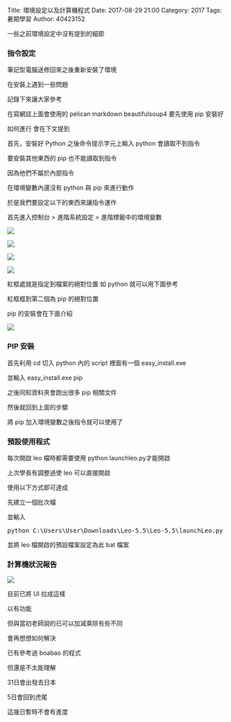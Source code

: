 Title: 環境設定以及計算機程式
Date: 2017-08-29 21:00
Category: 2017
Tags:暑期學習
Author: 40423152

一些之前環境設定中沒有提到的細節

<!-- PELICAN_END_SUMMARY -->

<h3>指令設定</h3>

筆記型電腦送修回來之後重新安裝了環境

在安裝上遇到一些問題

記錄下來讓大家參考

在寫網誌上面會使用的 pelican markdown beautifulsoup4 要先使用 pip 安裝好

如何進行 會在下文提到

首先，安裝好 Python 之後命令提示字元上輸入 python 會讀取不到指令

要安裝其他東西的 pip 也不能讀取到指令

因為他們不屬於內部指令

在環境變數內還沒有 python 與 pip 來進行動作

於是我們要設定以下的東西來讓指令運作

首先進入控制台 > 進階系統設定 > 進階標籤中的環境變數

![](https://github.com/coursemdetw/project_site_files/blob/gh-pages/files/4042/40423152/20170829/set.PNG?raw=true)

![](https://github.com/coursemdetw/project_site_files/blob/gh-pages/files/4042/40423152/20170829/adv.PNG?raw=true)

![](https://github.com/coursemdetw/project_site_files/blob/gh-pages/files/4042/40423152/20170829/vir.PNG?raw=true)

![](https://github.com/coursemdetw/project_site_files/blob/gh-pages/files/4042/40423152/20170829/path.PNG?raw=true)

紅框處就是指定到檔案的絕對位置 如 python 就可以用下圖參考

紅框框到第二個為 pip 的絕對位置

pip 的安裝會在下面介紹

![](https://github.com/coursemdetw/project_site_files/blob/gh-pages/files/4042/40423152/20170829/folder.PNG?raw=true)

<h3>PIP 安裝</h3>

首先利用 cd 切入 python 內的 script 裡面有一個 easy_install.exe

並輸入 easy_install.exe pip 

之後同知資料夾會跑出很多 pip 相關文件

然後就回到上面的步驟

將 pip 加入環境變數之後指令就可以使用了

<h3>預設使用程式</h3>

每次開啟 leo 檔時都需要使用 python launchleo.py才能開啟

上次學長有調整過使 leo 可以直接開啟

使用以下方式即可達成

先建立一個批次檔

並輸入

<pre class="brush: python">
python C:\Users\User\Downloads\Leo-5.5\Leo-5.5\launchLeo.py %1
</pre>

並將 leo 檔開啟的預設檔案設定為此 bat 檔案

<h3>計算機狀況報告</h3>

![](https://github.com/coursemdetw/project_site_files/blob/gh-pages/files/4042/40423152/20170829/cal.PNG?raw=true)

目前已將 UI 拉成這樣

以有功能

但與當初老師說的已可以加減乘除有些不同

會再想想如何解決

已有參考過 boabao 的程式

但還是不太能理解

31日會出發去日本

5日會回到虎尾

這幾日暫時不會有進度

